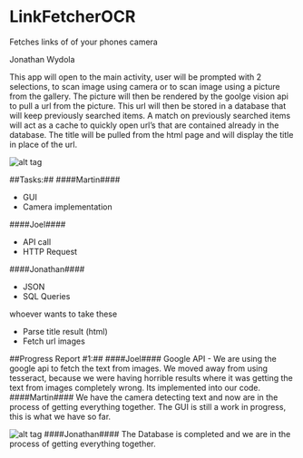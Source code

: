 # LinkFetcherOCR
Fetches links of of your phones camera


Jonathan Wydola



This app will open to the main activity, user will be prompted with 2 selections, to scan image using camera or to scan image using a picture from the gallery. The picture will then be rendered by the goolge vision api to pull a url from the picture. This url will then be stored in a database that will keep previously searched items. A match on previously searched items will act as a cache to quickly open url’s that are contained already in the database. The title will be pulled from the html page and will display the title in place of the url.

![alt tag](http://i795.photobucket.com/albums/yy234/joel24478/Screen%20Shot%202016-11-01%20at%208.48.10%20PM_zpsy88hv2zc.png)

##Tasks:##
####Martin####
* GUI
* Camera implementation

####Joel####
* API call
* HTTP Request

####Jonathan####
* JSON
* SQL Queries

whoever wants to take these
* Parse title result (html)
* Fetch url images

##Progress Report #1:##
####Joel####
Google API - We are using the google api to fetch the text from images. We moved away from using tesseract, because we were having horrible results where it was getting the text from images completely wrong. Its implemented into our code.
####Martin####
We have the camera detecting text and now are in the process of getting everything together.
The GUI is still a work in progress, this is what we have so far.

![alt tag](http://i50.photobucket.com/albums/f333/MartinRudzki/Capture_zpsii44xicm.jpg)
####Jonathan####
The Database is completed and we are in the process of getting everything together.


